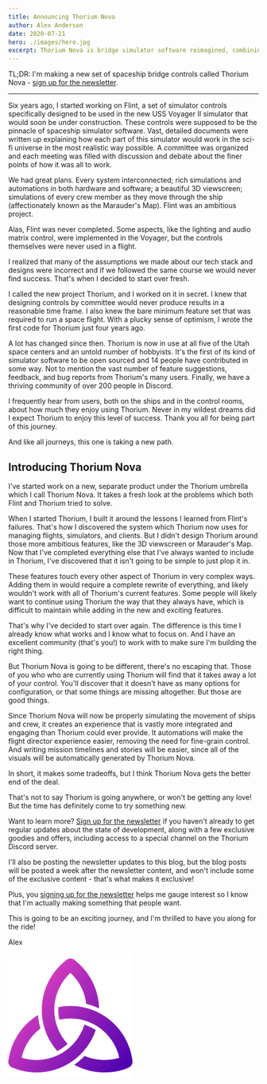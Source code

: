```yaml
---
title: Announcing Thorium Nova
author: Alex Anderson
date: 2020-07-21
hero: ./images/hero.jpg
excerpt: Thorium Nova is bridge simulator software reimagined, combining action and narrative for a truly exciting experience.
---
```


TL;DR: I'm making a new set of spaceship bridge controls called Thorium Nova - [sign up for the newsletter](/).

---

Six years ago, I started working on Flint, a set of simulator controls specifically designed to be used in the new USS Voyager II simulator that would soon be under construction. These controls were supposed to be the pinnacle of spaceship simulator software. Vast, detailed documents were written up explaining how each part of this simulator would work in the sci-fi universe in the most realistic way possible. A committee was organized and each meeting was filled with discussion and debate about the finer points of how it was all to work.

We had great plans. Every system interconnected; rich simulations and automations in both hardware and software; a beautiful 3D viewscreen; simulations of every crew member as they move through the ship (affectionately known as the Marauder's Map). Flint was an ambitious project.

Alas, Flint was never completed. Some aspects, like the lighting and audio matrix control, were implemented in the Voyager, but the controls themselves were never used in a flight.

I realized that many of the assumptions we made about our tech stack and designs were incorrect and if we followed the same course we would never find success. That's when I decided to start over fresh.

I called the new project Thorium, and I worked on it in secret. I knew that designing controls by committee would never produce results in a reasonable time frame. I also knew the bare minimum feature set that was required to run a space flight. With a plucky sense of optimism, I wrote the first code for Thorium just four years ago.

A lot has changed since then. Thorium is now in use at all five of the Utah space centers and an untold number of hobbyists. It's the first of its kind of simulator software to be open sourced and 14 people have contributed in some way. Not to mention the vast number of feature suggestions, feedback, and bug reports from Thorium's many users. Finally, we have a thriving community of over 200 people in Discord.

I frequently hear from users, both on the ships and in the control rooms, about how much they enjoy using Thorium. Never in my wildest dreams did I expect Thorium to enjoy this level of success. Thank you all for being part of this journey.

And like all journeys, this one is taking a new path.

## Introducing Thorium Nova

I've started work on a new, separate product under the Thorium umbrella which I call Thorium Nova. It takes a fresh look at the problems which both Flint and Thorium tried to solve.

When I started Thorium, I built it around the lessons I learned from Flint's failures. That's how I discovered the system which Thorium now uses for managing flights, simulators, and clients. But I didn't design Thorium around those more ambitious features, like the 3D viewscreen or Marauder's Map. Now that I've completed everything else that I've always wanted to include in Thorium, I've discovered that it isn't going to be simple to just plop it in.

These features touch every other aspect of Thorium in very complex ways. Adding them in would require a complete rewrite of everything, and likely wouldn't work with all of Thorium's current features. Some people will likely want to continue using Thorium the way that they always have, which is difficult to maintain while adding in the new and exciting features.

That's why I've decided to start over again. The difference is this time I already know what works and I know what to focus on. And I have an excellent community (that's you!) to work with to make sure I'm building the right thing.

But Thorium Nova is going to be different, there's no escaping that. Those of you who who are currently using Thorium will find that it takes away a lot of your control. You'll discover that it doesn't have as many options for configuration, or that some things are missing altogether. But those are good things.

Since Thorium Nova will now be properly simulating the movement of ships and crew, it creates an experience that is vastly more integrated and engaging than Thorium could ever provide. It automations will make the flight director experience easier, removing the need for fine-grain control. And writing mission timelines and stories will be easier, since all of the visuals will be automatically generated by Thorium Nova.

In short, it makes some tradeoffs, but I think Thorium Nova gets the better end of the deal.

That's not to say Thorium is going anywhere, or won't be getting any love! But the time has definitely come to try something new.

Want to learn more? [Sign up for the newsletter](/) if you haven't already to get regular updates about the state of development, along with a few exclusive goodies and offers, including access to a special channel on the Thorium Discord server.

I'll also be posting the newsletter updates to this blog, but the blog posts will be posted a week after the newsletter content, and won't include some of the exclusive content - that's what makes it exclusive!

Plus, you [signing up for the newsletter](/) helps me gauge interest so I know that I'm actually making something that people want.

This is going to be an exciting journey, and I'm thrilled to have you along for the ride!

Alex

![Thorium Nova](./images/Triquetra.png)
